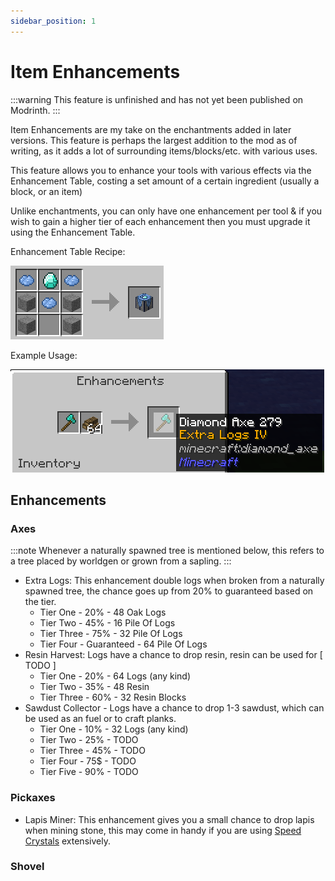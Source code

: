 ```yaml
---
sidebar_position: 1
---
```

# Item Enhancements

:::warning
This feature is unfinished and has not yet been published on Modrinth.
:::


Item Enhancements are my take on the enchantments added in later versions. This feature is perhaps the largest addition to the mod as of writing, as it adds a lot of surrounding items/blocks/etc. with various uses.

This feature allows you to enhance your tools with various effects via the Enhancement Table, costing a set amount of a certain ingredient (usually a block, or an item)

Unlike enchantments, you can only have one enhancement per tool & if you wish to gain a higher tier of each enhancement then you must upgrade it using the Enhancement Table.

Enhancement Table Recipe:

![Enhancement Table Recipe](/img/recipe/enhancement_table.png)

Example Usage:

![Example Usage of the Enhancement Table](/img/enhancement_table_example.png)

## Enhancements

### Axes
:::note
Whenever a naturally spawned tree is mentioned below, this refers to a tree placed by worldgen or grown from a sapling.
:::

- Extra Logs: This enhancement double logs when broken from a naturally spawned tree, the chance goes up from 20% to guaranteed based on the tier.
    - Tier One - 20% - 48 Oak Logs
    - Tier Two - 45% - 16 Pile Of Logs
    - Tier Three - 75% - 32 Pile Of Logs
    - Tier Four - Guaranteed - 64 Pile Of Logs
- Resin Harvest: Logs have a chance to drop resin, resin can be used for [ TODO ]
    - Tier One - 20% - 64 Logs (any kind)
    - Tier Two - 35% - 48 Resin
    - Tier Three - 60% - 32 Resin Blocks
- Sawdust Collector - Logs have a chance to drop 1-3 sawdust, which can be used as an fuel or to craft planks.
    - Tier One - 10% - 32 Logs (any kind)
    - Tier Two - 25% - TODO
    - Tier Three - 45% - TODO
    - Tier Four - 75$ - TODO
    - Tier Five - 90% - TODO

### Pickaxes
- Lapis Miner: This enhancement gives you a small chance to drop lapis when mining stone, this may come in handy if you are using [Speed Crystals](../misc/#speed-crystals) extensively.

### Shovel
